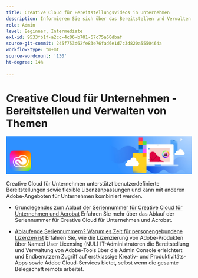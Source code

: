 ```yaml
---
title: Creative Cloud für Bereitstellungsvideos in Unternehmen
description: Informieren Sie sich über das Bereitstellen und Verwalten von Creative Cloud für Unternehmensanwendungen
role: Admin
level: Beginner, Intermediate
exl-id: 9533fb1f-a2cc-4c06-b701-67c75a60dbaf
source-git-commit: 245f753d62fe83e76fad6e1d7c3d820a5550464a
workflow-type: tm+mt
source-wordcount: '130'
ht-degree: 14%

---
```


# Creative Cloud für Unternehmen - Bereitstellen und Verwalten von Themen

![Creative Cloud Hero Image](../assets/CCEbanner.png)

Creative Cloud für Unternehmen unterstützt benutzerdefinierte Bereitstellungen sowie flexible Lizenzanpassungen und kann mit anderen Adobe-Angeboten für Unternehmen kombiniert werden.

* [Grundlegendes zum Ablauf der Seriennummer für Creative Cloud für Unternehmen und Acrobat](cceserial.md)
Erfahren Sie mehr über das Ablauf der Seriennummer für Creative Cloud für Unternehmen und Acrobat.

* [Ablaufende Seriennummern? Warum es Zeit für personengebundene Lizenzen ist](nameduserlicensing.md)
Erfahren Sie, wie die Lizenzierung von Adobe-Produkten über Named User Licensing (NUL) IT-Administratoren die Bereitstellung und Verwaltung von Adobe-Tools über die Admin Console erleichtert und Endbenutzern Zugriff auf erstklassige Kreativ- und Produktivitäts-Apps sowie Adobe Cloud-Services bietet, selbst wenn die gesamte Belegschaft remote arbeitet.
